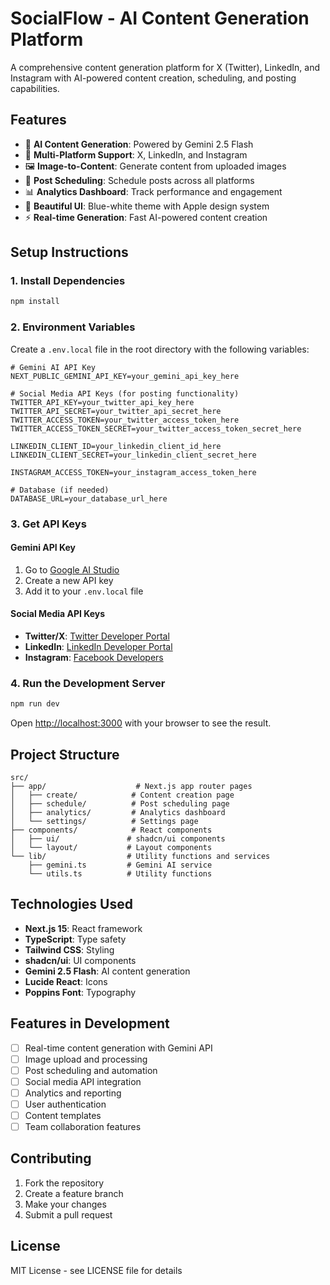 # SocialFlow - AI Content Generation Platform

A comprehensive content generation platform for X (Twitter), LinkedIn, and Instagram with AI-powered content creation, scheduling, and posting capabilities.

## Features

- 🤖 **AI Content Generation**: Powered by Gemini 2.5 Flash
- 📱 **Multi-Platform Support**: X, LinkedIn, and Instagram
- 🖼️ **Image-to-Content**: Generate content from uploaded images
- 📅 **Post Scheduling**: Schedule posts across all platforms
- 📊 **Analytics Dashboard**: Track performance and engagement
- 🎨 **Beautiful UI**: Blue-white theme with Apple design system
- ⚡ **Real-time Generation**: Fast AI-powered content creation

## Setup Instructions

### 1. Install Dependencies

```bash
npm install
```

### 2. Environment Variables

Create a `.env.local` file in the root directory with the following variables:

```env
# Gemini AI API Key
NEXT_PUBLIC_GEMINI_API_KEY=your_gemini_api_key_here

# Social Media API Keys (for posting functionality)
TWITTER_API_KEY=your_twitter_api_key_here
TWITTER_API_SECRET=your_twitter_api_secret_here
TWITTER_ACCESS_TOKEN=your_twitter_access_token_here
TWITTER_ACCESS_TOKEN_SECRET=your_twitter_access_token_secret_here

LINKEDIN_CLIENT_ID=your_linkedin_client_id_here
LINKEDIN_CLIENT_SECRET=your_linkedin_client_secret_here

INSTAGRAM_ACCESS_TOKEN=your_instagram_access_token_here

# Database (if needed)
DATABASE_URL=your_database_url_here
```

### 3. Get API Keys

#### Gemini API Key

1. Go to [Google AI Studio](https://makersuite.google.com/app/apikey)
2. Create a new API key
3. Add it to your `.env.local` file

#### Social Media API Keys

- **Twitter/X**: [Twitter Developer Portal](https://developer.twitter.com/)
- **LinkedIn**: [LinkedIn Developer Portal](https://www.linkedin.com/developers/)
- **Instagram**: [Facebook Developers](https://developers.facebook.com/)

### 4. Run the Development Server

```bash
npm run dev
```

Open [http://localhost:3000](http://localhost:3000) with your browser to see the result.

## Project Structure

```
src/
├── app/                    # Next.js app router pages
│   ├── create/            # Content creation page
│   ├── schedule/          # Post scheduling page
│   ├── analytics/         # Analytics dashboard
│   └── settings/          # Settings page
├── components/            # React components
│   ├── ui/               # shadcn/ui components
│   └── layout/           # Layout components
└── lib/                  # Utility functions and services
    ├── gemini.ts         # Gemini AI service
    └── utils.ts          # Utility functions
```

## Technologies Used

- **Next.js 15**: React framework
- **TypeScript**: Type safety
- **Tailwind CSS**: Styling
- **shadcn/ui**: UI components
- **Gemini 2.5 Flash**: AI content generation
- **Lucide React**: Icons
- **Poppins Font**: Typography

## Features in Development

- [ ] Real-time content generation with Gemini API
- [ ] Image upload and processing
- [ ] Post scheduling and automation
- [ ] Social media API integration
- [ ] Analytics and reporting
- [ ] User authentication
- [ ] Content templates
- [ ] Team collaboration features

## Contributing

1. Fork the repository
2. Create a feature branch
3. Make your changes
4. Submit a pull request

## License

MIT License - see LICENSE file for details

